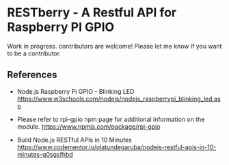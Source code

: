# RESTberry - A Restful API for Raspberry PI GPIO

Work in progress. contributors are welcome! Please let me know if you want to be a contributor.

## References

- Node.js Raspberry Pi GPIO - Blinking LED
  https://www.w3schools.com/nodejs/nodejs_raspberrypi_blinking_led.asp

- Please refer to rpi-gpio npm page for additional information on the module.
  https://www.npmjs.com/package/rpi-gpio

- Build Node.js RESTful APIs in 10 Minutes
  https://www.codementor.io/olatundegaruba/nodejs-restful-apis-in-10-minutes-q0sgsfhbd